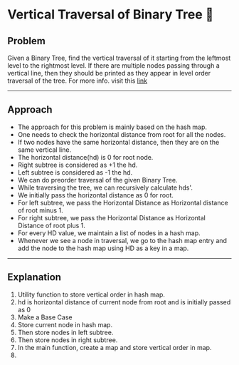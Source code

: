 # Vertical Traversal of Binary Tree 🎄
## Problem
Given a Binary Tree, find the vertical traversal of it starting from the leftmost level to the rightmost level.
If there are multiple nodes passing through a vertical line, then they should be printed as they appear in level order traversal of the tree.
For more info. visit this [link](https://practice.geeksforgeeks.org/problems/print-a-binary-tree-in-vertical-order/1#)

---
## Approach
- The approach for this problem is mainly based on the hash map.
- One needs to check the horizontal distance from root for all the nodes.
- If two nodes have the same horizontal distance, then they are on the same vertical line.
- The horizontal distance(hd) is 0 for root node.
- Right subtree is considered as +1 the hd.
- Left subtree is considered as -1 the hd.
- We can do preorder traversal of the given Binary Tree. 
- While traversing the tree, we can recursively calculate hds'. 
- We initially pass the horizontal distance as 0 for root. 
- For left subtree, we pass the Horizontal Distance as Horizontal distance of root minus 1. 
- For right subtree, we pass the Horizontal Distance as Horizontal Distance of root plus 1. 
- For every HD value, we maintain a list of nodes in a hash map. 
- Whenever we see a node in traversal, we go to the hash map entry and add the node to the hash map using HD as a key in a map.

---
## Explanation
1. Utility function to store vertical order in hash map.
2. hd is horizontal distance of current node from root and is initially passed as 0
3. Make a Base Case
4. Store current node in hash map.
5. Then store nodes in left subtree.
6. Then store nodes in right subtree.
7. In the main function, create a map and store vertical order in map.
8. 
